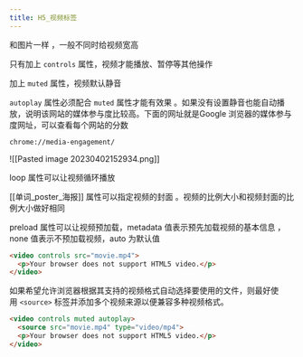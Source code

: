 ```yaml
---
title: H5_视频标签
---
```

和图片一样 ，一般不同时给视频宽高
 
只有加上 `controls` 属性，视频才能播放、暂停等其他操作 

加上 `muted` 属性，视频默认静音 

`autoplay` 属性必须配合 `muted` 属性才能有效果 。如果没有设置静音也能自动播放，说明该网站的媒体参与度比较高。下面的网址就是Google 浏览器的媒体参与度网址，可以查看每个网站的分数

```
chrome://media-engagement/
```

![[Pasted image 20230402152934.png]]

loop 属性可以让视频循环播放 

[[单词_poster_海报]]  属性可以指定视频的封面 。视频的比例大小和视频封面的比例大小做好相同 

preload 属性可以让视频预加载，metadata 值表示预先加载视频的基本信息 ，none 值表示不预加载视频，auto 为默认值

```html
<video controls src="movie.mp4">
  <p>Your browser does not support HTML5 video.</p>
</video>
```

如果希望允许浏览器根据其支持的视频格式自动选择要使用的文件，则最好使用 `<source>` 标签并添加多个视频来源以便兼容多种视频格式。


```html
<video controls muted autoplay>
  <source src="movie.mp4" type="video/mp4">
  <p>Your browser does not support HTML5 video.</p>
</video>
```

